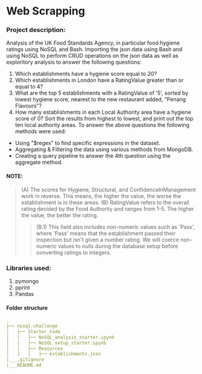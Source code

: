 # Web Scrapping
### Project description:
Analysis of the UK Food Standards Agency, in particular food hygiene ratings using NoSQL and Bash. Importing the json data using Bash and using NoSQL to perform CRUD operations on the json data as well as exploritory analysis to answer the following questions: 
1. Which establishments have a hygiene score equal to 20?
2. Which establishments in London have a RatingValue greater than or equal to 4?
3. What are the top 5 establishments with a RatingValue of '5', sorted by lowest hygiene score, nearest to the new restaurant added, "Penang Flavours"?
4. How many establishments in each Local Authority area have a hygiene score of 0? Sort the results from highest to lowest, and print out the top ten local authority areas.
To answer the above questions the following methods were used: 
* Using "$regex" to find specific expressions in the dataset.
* Aggregating & Filtering the data using various methods from MongoDB. 
* Creating a query pipeline to answer the 4th question using the aggregate method. 

#### NOTE:
> (A) The scores for Hygiene, Structural, and ConfidenceInManagement work in reverse. This means, the higher the value, the worse the establishment is in these areas.
> (B) RatingValue refers to the overall rating decided by the Food Authority and ranges from 1-5. The higher the value, the better the rating.
> > (B.1) This field also includes non-numeric values such as 'Pass', where 'Pass' means that the establishment passed their inspection but isn't given a number rating. We will coerce non-numeric values to nulls during the database setup before converting ratings to integers.

### Libraries used: 
1. pymongo
2. pprint
3. Pandas

#### Folder structure
``` yml
.
├── nosql-challenge
│   ├── Starter_Code    
│   |   ├── NoSQL_analysis_starter.ipynb
│   |   ├── NoSQL_setup_starter.ipynb
│   |   ├── Resources   
│   |   |   ├── establishments.json                                       
|___.gitignore               
|___README.md
``` 



